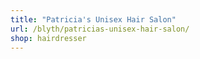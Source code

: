 ```yaml
---
title: "Patricia's Unisex Hair Salon"
url: /blyth/patricias-unisex-hair-salon/
shop: hairdresser
---
```

